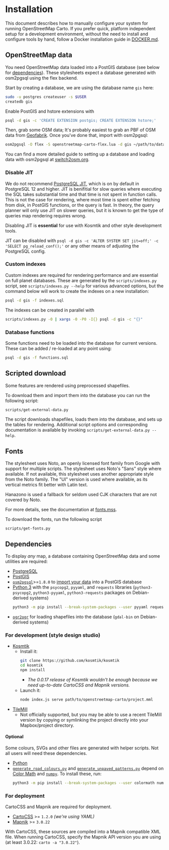 # Installation

This document describes how to manually configure your system for running OpenStreetMap Carto. If you prefer quick, platform independent setup for a development environment, without the need to install and configure tools by hand, follow a Docker installation guide in [DOCKER.md](DOCKER.md).

## OpenStreetMap data
You need OpenStreetMap data loaded into a PostGIS database (see below for [dependencies](#dependencies)). These stylesheets expect a database generated with osm2pgsql using the flex backend.

Start by creating a database, we are using the database name `gis` here:

```sh
sudo -u postgres createuser -s $USER
createdb gis
```

Enable PostGIS and hstore extensions with

```sh
psql -d gis -c 'CREATE EXTENSION postgis; CREATE EXTENSION hstore;'
```

Then, grab some OSM data; It's probably easiest to grab an PBF of OSM data from [Geofabrik](https://download.geofabrik.de/). Once you've done that, import with osm2pgsql:

```sh
osm2pgsql -O flex -S openstreetmap-carto-flex.lua -d gis ~/path/to/data.osm.pbf
```

You can find a more detailed guide to setting up a database and loading data with osm2pgsql at [switch2osm.org](https://switch2osm.org/serving-tiles/manually-building-a-tile-server-16-04-2-lts/).

### Disable JIT

We do not recommend [PostgreSQL JIT](https://www.postgresql.org/docs/current/jit-reason.html), which is on by default in PostgreSQL 12 and higher. JIT is benifitial for slow queries where executing the SQL takes substantial time and that time is not spent in function calls. This is not the case for rendering, where most time is spent either fetching from disk, in PostGIS functions, or the query is fast. In theory, the query planner will only use JIT on slower queries, but it is known to get the type of queries map rendering requires wrong.

Disabling JIT is **essential** for use with Kosmtik and other style development tools.

JIT can be disabled with `psql -d gis -c 'ALTER SYSTEM SET jit=off;' -c 'SELECT pg_reload_conf();'` or any other means of adjusting the PostgreSQL config.

### Custom indexes
Custom indexes are required for rendering performance and are essential on full planet databases. These are generated by the `scripts/indexes.py` script, see `scripts/indexes.py --help` for various advanced options, but the command below will work to create the indexes on a new installation:

```sh
psql -d gis -f indexes.sql
```

The indexes can be created in parallel with

```sh
scripts/indexes.py -0 | xargs -0 -P0 -I{} psql -d gis -c "{}"
```

### Database functions
Some functions need to be loaded into the database for current versions. These can be added / re-loaded at any point using:

```sh
psql -d gis -f functions.sql
```

## Scripted download
Some features are rendered using preprocessed shapefiles.

To download them and import them into the database you can run the following script:

```sh
scripts/get-external-data.py
```

The script downloads shapefiles, loads them into the database, and sets up the tables for rendering. Additional script options and corresponding documentation is available by invoking `scripts/get-external-data.py --help`.

## Fonts
The stylesheet uses Noto, an openly licensed font family from Google with support for multiple scripts. The stylesheet uses Noto's "Sans" style where available. If not available, this stylesheet uses another appropriate style from the Noto family. The "UI" version is used where available, as its vertical metrics fit better with Latin text.

Hanazono is used a fallback for seldom used CJK characters that are not covered by Noto.

For more details, see the documentation at [fonts.mss](style/fonts.mss).

To download the fonts, run the following script

```
scripts/get-fonts.py
```

## Dependencies

To display *any* map, a database containing OpenStreetMap data and some utilities are required:
* [PostgreSQL](https://www.postgresql.org/)
* [PostGIS](https://postgis.net/)
* [`osm2pgsql`](https://github.com/openstreetmap/osm2pgsql#installing)>=`1.8.0` to [import your data](https://switch2osm.org/serving-tiles/updating-as-people-edit-osm2pgsql-replication/) into a PostGIS database
* [Python 3](https://www.python.org/downloads/) with the `psycopg2`, `pyyaml`, and `requests` libraries (`python3-psycopg2`, `python3-pyyaml`, `python3-requests` packages on Debian-derived systems)
  ```bash
  python3 -m pip install --break-system-packages --user pyyaml requests psycopg2
  ```
* [`ogr2ogr`](https://gdal.org/en/latest/download.html) for loading shapefiles into the database (`gdal-bin` on Debian-derived systems)

### For development (style design studio)

* [Kosmtik](https://github.com/kosmtik/kosmtik)
  * Install it:
      ```bash
      git clone https://github.com/kosmtik/kosmtik
      cd kosmtik
      npm install
      ```
    * _The 0.0.17 release of Kosmtik wouldn't be enough because we need up-to-date CartoCSS and Mapnik versions._
  * Launch it:
      ```bash
      node index.js serve path/to/openstreetmap-carto/project.mml
      ```
* [TileMill](https://tilemill-project.github.io/tilemill/)
  * Not officially supported, but you may be able to use a recent TileMill version by copying or symlinking the project directly into your Mapbox/project directory.

#### Optional

Some colours, SVGs and other files are generated with helper scripts. Not all users will need these dependencies.

* [Python](https://www.python.org/downloads/)
* [`generate_road_colours.py`](./scripts/generate_road_colours.py) and [`generate_unpaved_patterns.py`](./scripts/generate_unpaved_patterns.py) depend on [Color Math](https://github.com/gtaylor/python-colormath) and [`numpy`](https://numpy.org/). To install these, run:
    ```bash
    python3 -m pip install --break-system-packages --user colormath numpy
    ```

### For deployment

CartoCSS and Mapnik are required for deployment.

* [CartoCSS](https://github.com/mapbox/carto) >= `1.2.0` *(we're using YAML)*
* [Mapnik](https://github.com/mapnik/mapnik/wiki/Mapnik-Installation) >= `3.0.22`

With CartoCSS, these sources are compiled into a Mapnik compatible XML file. When running CartoCSS, specify the Mapnik API version you are using (at least 3.0.22: `carto -a "3.0.22"`).
